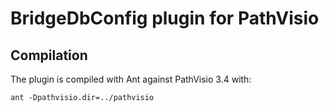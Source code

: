 # BridgeDbConfig plugin for PathVisio



## Compilation

The plugin is compiled with Ant against PathVisio 3.4 with:

```shell
ant -Dpathvisio.dir=../pathvisio
```
